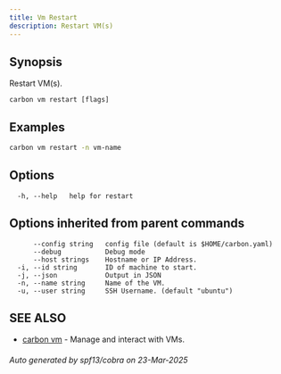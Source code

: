 ```yaml
---
title: Vm Restart
description: Restart VM(s)
---
```


## Synopsis

Restart VM(s).

```
carbon vm restart [flags]
```

## Examples

```bash
carbon vm restart -n vm-name
```

## Options

```
  -h, --help   help for restart
```

## Options inherited from parent commands

```
      --config string   config file (default is $HOME/carbon.yaml)
      --debug           Debug mode
      --host strings    Hostname or IP Address.
  -i, --id string       ID of machine to start.
  -j, --json            Output in JSON
  -n, --name string     Name of the VM.
  -u, --user string     SSH Username. (default "ubuntu")
```

## SEE ALSO

* [carbon vm](carbon_vm.md)	 - Manage and interact with VMs.

###### Auto generated by spf13/cobra on 23-Mar-2025
